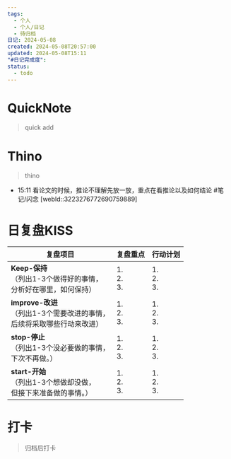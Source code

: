 ```yaml
---
tags:
  - 个人
  - 个人/日记
  - 待归档
日记: 2024-05-08
created: 2024-05-08T20:57:00
updated: 2024-05-08T15:11
"#日记完成度": 
status:
  - todo
---
```

# QuickNote
> quick add

# Thino
> thino
- 15:11 
	看论文的时候，推论不理解先放一放，重点在看推论以及如何结论
	#笔记/闪念 [webId::3223276772690759889]

# 日复盘KISS
| **复盘项目**                                                 | **复盘重点**              | **行动计划**              |
| ---------------------------------------------------- | ----------------- | ----------------- |
| **Keep-保持**<br>（列出1-3个做得好的事情，<br>   分析好在哪里，如何保持）     | 1.  <br>2. <br>3. | 1.  <br>2. <br>3. |
| **improve-改进**<br>（列出1-3个需要改进的事情，<br>  后续将采取哪些行动来改进） | 1.  <br>2. <br>3. | 1.  <br>2. <br>3. |
| **stop-停止**<br>（列出1-3个没必要做的事情，<br>下次不再做。）            | 1.  <br>2. <br>3. | 1.  <br>2. <br>3. |
| **start-开始**<br>（列出1-3个想做却没做，<br>但接下来准备做的事情。）        | 1.  <br>2. <br>3. | 1.  <br>2. <br>3. |



# 打卡
> 归档后打卡


